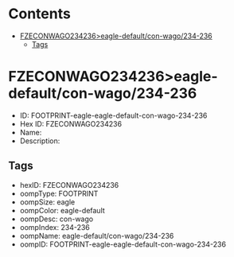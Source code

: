 



Contents
========

* [FZECONWAGO234236>eagle-default/con-wago/234-236](#fzeconwago234236eagle-defaultcon-wago234-236)
	* [Tags](#tags)

# FZECONWAGO234236>eagle-default/con-wago/234-236

- ID: FOOTPRINT-eagle-eagle-default-con-wago-234-236
- Hex ID: FZECONWAGO234236
- Name: 
- Description: 

## Tags

- hexID: FZECONWAGO234236
- oompType: FOOTPRINT
- oompSize: eagle
- oompColor: eagle-default
- oompDesc: con-wago
- oompIndex: 234-236
- oompName: eagle-default/con-wago/234-236
- oompID: FOOTPRINT-eagle-eagle-default-con-wago-234-236
